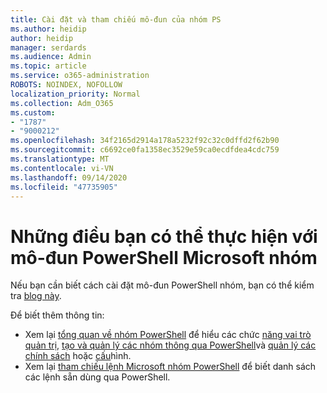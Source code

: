 ```yaml
---
title: Cài đặt và tham chiếu mô-đun của nhóm PS
ms.author: heidip
author: heidip
manager: serdards
ms.audience: Admin
ms.topic: article
ms.service: o365-administration
ROBOTS: NOINDEX, NOFOLLOW
localization_priority: Normal
ms.collection: Adm_O365
ms.custom:
- "1787"
- "9000212"
ms.openlocfilehash: 34f2165d2914a178a5232f92c32c0dffd2f62b90
ms.sourcegitcommit: c6692ce0fa1358ec3529e59ca0ecdfdea4cdc759
ms.translationtype: MT
ms.contentlocale: vi-VN
ms.lasthandoff: 09/14/2020
ms.locfileid: "47735905"
---
```

# <a name="what-you-can-accomplish-with-microsoft-teams-powershell-module"></a>Những điều bạn có thể thực hiện với mô-đun PowerShell Microsoft nhóm

Nếu bạn cần biết cách cài đặt mô-đun PowerShell nhóm, bạn có thể kiểm tra [blog này](https://blogs.technet.microsoft.com/skypehybridguy/2017/11/07/microsoft-teams-powershell-support/).

Để biết thêm thông tin:

- Xem lại [tổng quan về nhóm PowerShell](https://docs.microsoft.com/MicrosoftTeams/teams-powershell-overview) để hiểu các chức [năng vai trò quản trị](https://docs.microsoft.com/MicrosoftTeams/using-admin-roles), [tạo và quản lý các nhóm thông qua PowerShell](https://docs.microsoft.com/MicrosoftTeams/teams-powershell-overview#creating-and-managing-teams-via-powershell)và [quản lý các chính sách](https://docs.microsoft.com/MicrosoftTeams/teams-powershell-overview#managing-policies-via-powershell) hoặc [cấu](https://docs.microsoft.com/MicrosoftTeams/teams-powershell-overview#managing-configurations-via-powershell)hình. 
- Xem lại [tham chiếu lệnh Microsoft nhóm PowerShell](https://docs.microsoft.com/powershell/module/teams/?view=teams-ps) để biết danh sách các lệnh sẵn dùng qua PowerShell. 
